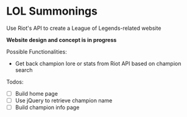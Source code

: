 # LOL Summonings

Use Riot's API to create a League of Legends-related website

**Website design and concept is in progress**

Possible Functionalities:
- Get back champion lore or stats from Riot API based on champion search

Todos:
- [ ] Build home page
- [ ] Use jQuery to retrieve champion name
- [ ] Build champion info page

